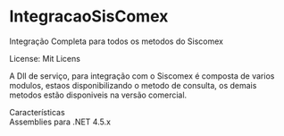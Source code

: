 # IntegracaoSisComex

Integração Completa para todos os metodos do Siscomex

License: Mit Licens

A Dll de serviço, para integração com o Siscomex é composta de varios modulos, estaos disponibilizando o metodo de consulta, os demais metodos estão disponiveis na versão comercial.

Características<br/>
Assemblies para .NET 4.5.x

